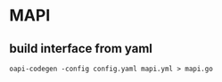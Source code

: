 # MAPI

## build interface from yaml

```shell
oapi-codegen -config config.yaml mapi.yml > mapi.go
```
